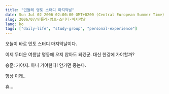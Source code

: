 ```yaml
---
title: "민들레 영토 스터디 마지막날"
date: Sun Jul 02 2006 02:00:00 GMT+0200 (Central European Summer Time)
slug: 2006/07/민들레-영토-스터디-마지막날
lang: ko
tags: ["daily-life", "study-group", "personal-experience"]
---
```


오늘이 바로 민토 스터디 마지막날이다.

이제 무더운 여름날 명동에 오지 않아도 되겠군.
대신 한강에 가야할까?

승훈: 가야지. 아니 가야한다! 안가면 중는다.

항상 이래..

휴...
